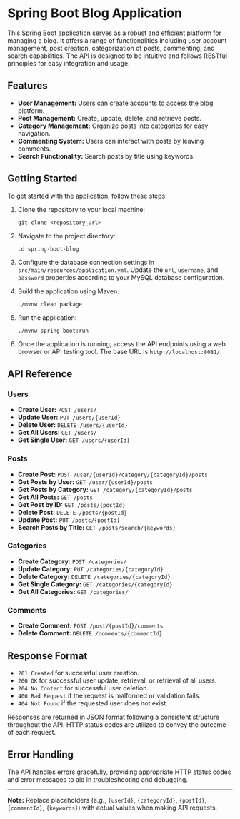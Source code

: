 # Spring Boot Blog Application

This Spring Boot application serves as a robust and efficient platform for managing a blog. It offers a range of functionalities including user account management, post creation, categorization of posts, commenting, and search capabilities. The API is designed to be intuitive and follows RESTful principles for easy integration and usage.

## Features

- **User Management:** Users can create accounts to access the blog platform.
- **Post Management:** Create, update, delete, and retrieve posts.
- **Category Management:** Organize posts into categories for easy navigation.
- **Commenting System:** Users can interact with posts by leaving comments.
- **Search Functionality:** Search posts by title using keywords.

## Getting Started

To get started with the application, follow these steps:

1. Clone the repository to your local machine:

    ```
    git clone <repository_url>
    ```

2. Navigate to the project directory:

    ```
    cd spring-boot-blog
    ```

3. Configure the database connection settings in `src/main/resources/application.yml`. Update the `url`, `username`, and `password` properties according to your MySQL database configuration.

4. Build the application using Maven:

    ```
    ./mvnw clean package
    ```

5. Run the application:

    ```
    ./mvnw spring-boot:run
    ```

6. Once the application is running, access the API endpoints using a web browser or API testing tool. The base URL is `http://localhost:8081/`.
   
## API Reference

### Users

- **Create User:** `POST /users/`
- **Update User:** `PUT /users/{userId}`
- **Delete User:** `DELETE /users/{userId}`
- **Get All Users:** `GET /users/`
- **Get Single User:** `GET /users/{userId}`

### Posts

- **Create Post:** `POST /user/{userId}/category/{categoryId}/posts`
- **Get Posts by User:** `GET /user/{userId}/posts`
- **Get Posts by Category:** `GET /category/{categoryId}/posts`
- **Get All Posts:** `GET /posts`
- **Get Post by ID:** `GET /posts/{postId}`
- **Delete Post:** `DELETE /posts/{postId}`
- **Update Post:** `PUT /posts/{postId}`
- **Search Posts by Title:** `GET /posts/search/{keywords}`

### Categories

- **Create Category:** `POST /categories/`
- **Update Category:** `PUT /categories/{categoryId}`
- **Delete Category:** `DELETE /categories/{categoryId}`
- **Get Single Category:** `GET /categories/{categoryId}`
- **Get All Categories:** `GET /categories/`

### Comments

- **Create Comment:** `POST /post/{postId}/comments`
- **Delete Comment:** `DELETE /comments/{commentId}`

## Response Format

- `201 Created` for successful user creation.
- `200 OK` for successful user update, retrieval, or retrieval of all users.
- `204 No Content` for successful user deletion.
- `400 Bad Request` if the request is malformed or validation fails.
- `404 Not Found` if the requested user does not exist.

Responses are returned in JSON format following a consistent structure throughout the API. HTTP status codes are utilized to convey the outcome of each request.

## Error Handling

The API handles errors gracefully, providing appropriate HTTP status codes and error messages to aid in troubleshooting and debugging.

---

**Note:** Replace placeholders (e.g., `{userId}`, `{categoryId}`, `{postId}`, `{commentId}`, `{keywords}`) with actual values when making API requests.
